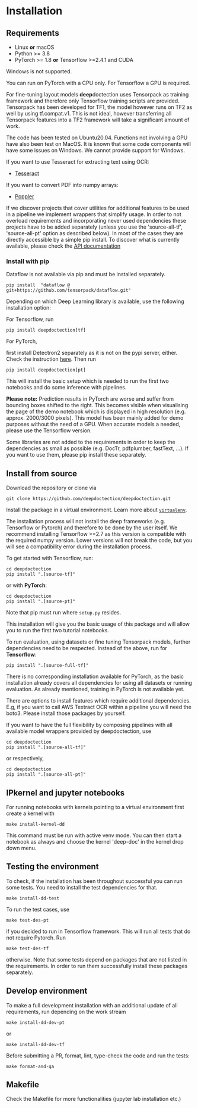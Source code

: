 # Installation


## Requirements

- Linux **or** macOS
- Python >=  3.8
- PyTorch >= 1.8 **or** Tensorflow >=2.4.1 and CUDA

Windows is not supported. 

You can run on PyTorch with a CPU only. For Tensorflow a GPU is required.

For fine-tuning layout models **deep**doctection uses Tensorpack as training framework and therefore only 
Tensorflow training scripts are provided. Tensorpack has been developed for TF1, the model however runs on TF2
as well by using tf.compat.v1. This is not ideal, however transferring all Tensorpack features into a TF2 framework
will take a significant amount of work.

The code has been tested on Ubuntu20.04. Functions not involving a GPU have also been test on MacOS. It is known that 
some code components will have some issues on Windows. We cannot provide support for Windows.

If you want to use Tesseract for extracting text using OCR:
- [Tesseract](https://github.com/tesseract-ocr/tesseract)

If you want to convert PDF into numpy arrays:
- [Poppler](https://poppler.freedesktop.org/)

If we discover projects that cover utilities for additional features to be used in a pipeline we implement wrappers
that simplify usage. In order to not overload requirements and incorporating never used dependencies these projects have 
to be added separately (unless you use the 'source-all-tf', 'source-all-pt' option as described below). In most of the 
cases they are directly accessible by a simple pip install. To discover what is currently available, please check the 
[API documentation](https://deepdoctection.readthedocs.io/en/latest/modules/deepdoctection.extern.html)

### Install with pip

Dataflow is not available via pip and must be installed separately.

```
pip install  "dataflow @ git+https://github.com/tensorpack/dataflow.git"
```

Depending on which Deep Learning library is available, use the following installation option:

For Tensorflow, run

```
pip install deepdoctection[tf]
```

For PyTorch,

first install Detectron2 separately as it is not on the pypi server, either. Check the instruction 
[here](https://detectron2.readthedocs.io/en/latest/tutorials/install.html). Then run

```
pip install deepdoctection[pt]
```


This will install the basic setup which is needed to run the first two notebooks and do some inference with pipelines.

**Please note:** Prediction results in PyTorch are worse and suffer from bounding boxes shifted to the right. 
This becomes visible when visualising the page of the demo notebook which is displayed in high resolution 
(e.g. approx. 2000/3000 pixels). This model has been mainly added for demo purposes without the need of a GPU. 
When accurate models a needed, please use the Tensorflow version.

Some libraries are not added to the requirements in order to keep the dependencies as small as possible (e.g. DocTr,
pdfplumber, fastText, ...). If you want to use them, please pip install these separately.

<!--- uncomment for next release
To use more features (e.g. run all available notebooks), try:

```
pip install deepdoctection[full-tf]
```

Note, that this option is not available for PyTorch.
--->

## Install from source

Download the repository or clone via

```
git clone https://github.com/deepdoctection/deepdoctection.git
```

Install the package in a virtual environment. Learn more about 
[`virtualenv`](https://docs.python.org/3/tutorial/venv.html). 

The installation process will not install the deep frameworks (e.g. Tensorflow or Pytorch) and
therefore to be done by the user itself. We recommend installing Tensorflow >=2.7 as 
this version is compatible with the required numpy version. Lower versions will not break the code, 
but you will see a compatibility error during the installation process.

To get started with Tensorflow, run:

```
cd deepdoctection 
pip install ".[source-tf]"
```

or with **PyTorch**:

```
cd deepdoctection
pip install ".[source-pt]"
```
Note that pip must run where `setup.py` resides. 

This installation will give you the basic usage of this package and will allow you to run the first two tutorial 
notebooks.


To run evaluation, using datasets or fine tuning Tensorpack models, further dependencies need to be respected. 
Instead of the above, run for **Tensorflow**:

```
pip install ".[source-full-tf]"
```

There is no corresponding installation available for PyTorch, as the basic installation already covers all dependencies
for using all datasets or running evaluation. As already mentioned, training in PyTorch is not available yet.

There are options to install features which require additional dependencies. E.g, if you want to call AWS Textract OCR
within a pipeline you will need the boto3. Please install those packages by yourself.  

If you want to have the full flexibility by composing pipelines with all available model wrappers provided by 
deepdoctection, use

```
cd deepdoctection
pip install ".[source-all-tf]"
```

or respectively,

```
cd deepdoctection
pip install ".[source-all-pt]"
```


## IPkernel and jupyter notebooks

For running notebooks with kernels pointing to a virtual environment first create a kernel with

```
make install-kernel-dd
```

This command must be run with active venv mode. You can then start a notebook as always and choose the 
kernel 'deep-doc' in the kernel drop down menu.

## Testing the environment

To check, if the installation has been throughout successful you can run some tests. You need to install the test 
dependencies for that.

```
make install-dd-test
```

To run the test cases, use

```
make test-des-pt
```

if you decided to run in Tensorflow framework. This will run all tests that do not 
require Pytorch. Run

```
make test-des-tf
```

otherwise. Note that some tests depend on packages that are not listed in the requirements. In order to run
them successfully install these packages separately. 

## Develop environment

To make a full development installation with an additional update of all requirements, run depending on the work
stream


```
make install-dd-dev-pt
```

or 

```
make install-dd-dev-tf
```

Before submitting a PR, format, lint, type-check the code and run the tests:

```
make format-and-qa
```

## Makefile

Check the Makefile for more functionalities (jupyter lab installation etc.)
